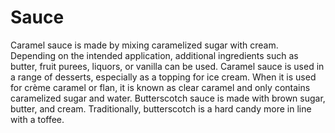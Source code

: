 <!-- page-title: CaraML Sauce -->
<!-- parent-page-title: CaraML Introduction -->
# Sauce

Caramel sauce is made by mixing caramelized sugar with cream. Depending on the intended application, additional ingredients such as butter, fruit purees, liquors, or vanilla can be used. Caramel sauce is used in a range of desserts, especially as a topping for ice cream. When it is used for crème caramel or flan, it is known as clear caramel and only contains caramelized sugar and water. Butterscotch sauce is made with brown sugar, butter, and cream. Traditionally, butterscotch is a hard candy more in line with a toffee.